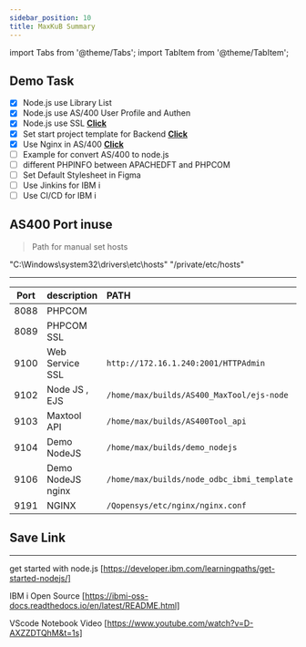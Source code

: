 ```yaml
---
sidebar_position: 10
title: MaxKuB Summary
---
```


import Tabs from '@theme/Tabs';
import TabItem from '@theme/TabItem';

## Demo Task

- [x] Node.js use Library List  
- [x] Node.js use AS/400 User Profile and Authen
- [x] Node.js use SSL                                                   **[Click](./setup-ssl-ibmi.md)**
- [x] Set start project template for Backend                            **[Click](https://github.com/maxkub47/node_odbc_useibmi_userprofile)**
- [x] Use Nginx in AS/400                                               **[Click](./setup-ssl-ibmi.md#setup-in-nginx)**
- [ ] Example for convert AS/400 to node.js
- [ ] different PHPINFO between APACHEDFT and PHPCOM
- [ ] Set Default Stylesheet in Figma
- [ ] Use Jinkins for IBM i
- [ ] Use CI/CD for IBM i

## AS400 Port inuse

> Path for manual set hosts
<Tabs>
    <TabItem value="window" label="Windows" default>
    "C:\Windows\system32\drivers\etc\hosts"
    </TabItem>
    <TabItem value="macos" label="MacOS">
    "/private/etc/hosts"
    </TabItem>
</Tabs>

---
| Port | description       | PATH                                      |
| :--: | :---------------- | :---------------------------------------- |
|8088|PHPCOM||
|8089|PHPCOM SSL||
| 9100 | Web Service SSL | `http://172.16.1.240:2001/HTTPAdmin`      |
| 9102 | Node JS , EJS     | `/home/max/builds/AS400_MaxTool/ejs-node` |
| 9103 | Maxtool API       | `/home/max/builds/AS400Tool_api`          |
| 9104 | Demo NodeJS       | `/home/max/builds/demo_nodejs`          |
| 9106 | Demo NodeJS nginx       | `/home/max/builds/node_odbc_ibmi_template`          |
| 9191 | NGINX       | `/Qopensys/etc/nginx/nginx.conf`          |

## Save Link

---
get started with node.js [https://developer.ibm.com/learningpaths/get-started-nodejs/]

IBM i Open Source [https://ibmi-oss-docs.readthedocs.io/en/latest/README.html]

VScode Notebook Video [https://www.youtube.com/watch?v=D-AXZZDTQhM&t=1s]
